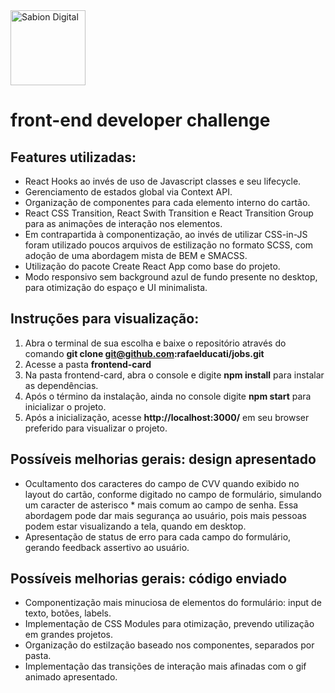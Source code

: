<a href="http://sabion.com.br">
    <img src="https://avatars2.githubusercontent.com/u/26559852?s=200&v=4" alt="Sabion Digital" width="120"/>
</a>

# front-end developer challenge

## Features utilizadas:

- React Hooks ao invés de uso de Javascript classes e seu lifecycle.
- Gerenciamento de estados global via Context API.
- Organização de componentes para cada elemento interno do cartão.
- React CSS Transition, React Swith Transition e React Transition Group para as animações de interação nos elementos.
- Em contrapartida à componentização, ao invés de utilizar CSS-in-JS foram utilizado poucos arquivos de estilização no formato SCSS, com adoção de uma abordagem mista de BEM e SMACSS.
- Utilização do pacote Create React App como base do projeto.
- Modo responsivo sem background azul de fundo presente no desktop, para otimização do espaço e UI minimalista.

## Instruções para visualização:

1. Abra o terminal de sua escolha e baixe o repositório através do comando **git clone git@github.com:rafaelducati/jobs.git**
2. Acesse a pasta **frontend-card**
3. Na pasta frontend-card, abra o console e digite **npm install** para instalar as dependências.
4. Após o término da instalação, ainda no console digite **npm start** para inicializar o projeto.
5. Após a inicialização, acesse **http://localhost:3000/** em seu browser preferido para visualizar o projeto.

## Possíveis melhorias gerais: design apresentado

-  Ocultamento dos caracteres do campo de CVV quando exibido no layout do cartão, conforme digitado no campo de formulário, simulando um caracter de asterisco * mais comum ao campo de senha. Essa abordagem pode dar mais segurança ao usuário, pois mais pessoas podem estar visualizando a tela, quando em desktop.
- Apresentação de status de erro para cada campo do formulário, gerando feedback assertivo ao usuário.

## Possíveis melhorias gerais: código enviado

- Componentização mais minuciosa de elementos do formulário: input de texto, botões, labels.
- Implementação de CSS Modules para otimização, prevendo utilização em grandes projetos.
- Organização do estilzação baseado nos componentes, separados por pasta.
- Implementação das transições de interação mais afinadas com o gif animado apresentado.

